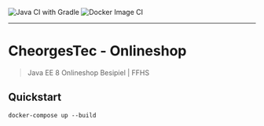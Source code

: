 ![Java CI with Gradle](https://github.com/cheorges/Onlineshop/workflows/Java%20CI%20with%20Gradle/badge.svg)
![Docker Image CI](https://github.com/cheorges/Onlineshop/workflows/Docker%20Image%20CI/badge.svg)

---

# CheorgesTec - Onlineshop 

> Java EE 8 Onlineshop Besipiel | FFHS

## Quickstart

```
docker-compose up --build
```
